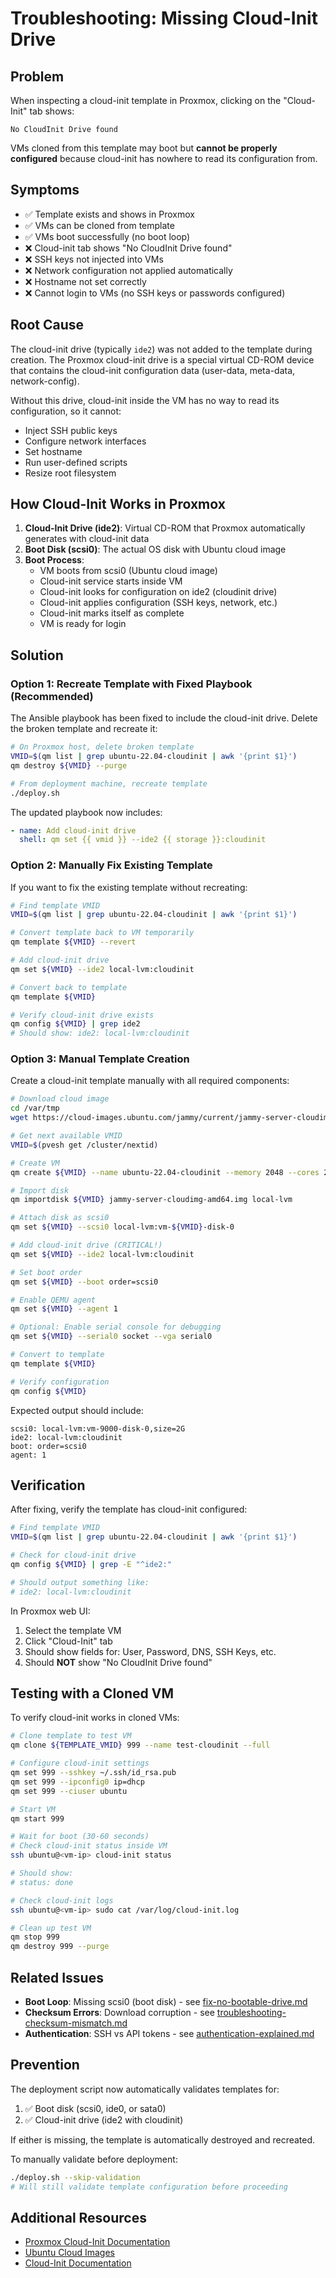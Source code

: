 # Troubleshooting: Missing Cloud-Init Drive

## Problem

When inspecting a cloud-init template in Proxmox, clicking on the "Cloud-Init" tab shows:
```
No CloudInit Drive found
```

VMs cloned from this template may boot but **cannot be properly configured** because cloud-init has nowhere to read its configuration from.

## Symptoms

- ✅ Template exists and shows in Proxmox
- ✅ VMs can be cloned from template
- ✅ VMs boot successfully (no boot loop)
- ❌ Cloud-init tab shows "No CloudInit Drive found"
- ❌ SSH keys not injected into VMs
- ❌ Network configuration not applied automatically
- ❌ Hostname not set correctly
- ❌ Cannot login to VMs (no SSH keys or passwords configured)

## Root Cause

The cloud-init drive (typically `ide2`) was not added to the template during creation. The Proxmox cloud-init drive is a special virtual CD-ROM device that contains the cloud-init configuration data (user-data, meta-data, network-config).

Without this drive, cloud-init inside the VM has no way to read its configuration, so it cannot:
- Inject SSH public keys
- Configure network interfaces
- Set hostname
- Run user-defined scripts
- Resize root filesystem

## How Cloud-Init Works in Proxmox

1. **Cloud-Init Drive (ide2)**: Virtual CD-ROM that Proxmox automatically generates with cloud-init data
2. **Boot Disk (scsi0)**: The actual OS disk with Ubuntu cloud image
3. **Boot Process**:
   - VM boots from scsi0 (Ubuntu cloud image)
   - Cloud-init service starts inside VM
   - Cloud-init looks for configuration on ide2 (cloudinit drive)
   - Cloud-init applies configuration (SSH keys, network, etc.)
   - Cloud-init marks itself as complete
   - VM is ready for login

## Solution

### Option 1: Recreate Template with Fixed Playbook (Recommended)

The Ansible playbook has been fixed to include the cloud-init drive. Delete the broken template and recreate it:

```bash
# On Proxmox host, delete broken template
VMID=$(qm list | grep ubuntu-22.04-cloudinit | awk '{print $1}')
qm destroy ${VMID} --purge

# From deployment machine, recreate template
./deploy.sh
```

The updated playbook now includes:
```yaml
- name: Add cloud-init drive
  shell: qm set {{ vmid }} --ide2 {{ storage }}:cloudinit
```

### Option 2: Manually Fix Existing Template

If you want to fix the existing template without recreating:

```bash
# Find template VMID
VMID=$(qm list | grep ubuntu-22.04-cloudinit | awk '{print $1}')

# Convert template back to VM temporarily
qm template ${VMID} --revert

# Add cloud-init drive
qm set ${VMID} --ide2 local-lvm:cloudinit

# Convert back to template
qm template ${VMID}

# Verify cloud-init drive exists
qm config ${VMID} | grep ide2
# Should show: ide2: local-lvm:cloudinit
```

### Option 3: Manual Template Creation

Create a cloud-init template manually with all required components:

```bash
# Download cloud image
cd /var/tmp
wget https://cloud-images.ubuntu.com/jammy/current/jammy-server-cloudimg-amd64.img

# Get next available VMID
VMID=$(pvesh get /cluster/nextid)

# Create VM
qm create ${VMID} --name ubuntu-22.04-cloudinit --memory 2048 --cores 2

# Import disk
qm importdisk ${VMID} jammy-server-cloudimg-amd64.img local-lvm

# Attach disk as scsi0
qm set ${VMID} --scsi0 local-lvm:vm-${VMID}-disk-0

# Add cloud-init drive (CRITICAL!)
qm set ${VMID} --ide2 local-lvm:cloudinit

# Set boot order
qm set ${VMID} --boot order=scsi0

# Enable QEMU agent
qm set ${VMID} --agent 1

# Optional: Enable serial console for debugging
qm set ${VMID} --serial0 socket --vga serial0

# Convert to template
qm template ${VMID}

# Verify configuration
qm config ${VMID}
```

Expected output should include:
```
scsi0: local-lvm:vm-9000-disk-0,size=2G
ide2: local-lvm:cloudinit
boot: order=scsi0
agent: 1
```

## Verification

After fixing, verify the template has cloud-init configured:

```bash
# Find template VMID
VMID=$(qm list | grep ubuntu-22.04-cloudinit | awk '{print $1}')

# Check for cloud-init drive
qm config ${VMID} | grep -E "^ide2:"

# Should output something like:
# ide2: local-lvm:cloudinit
```

In Proxmox web UI:
1. Select the template VM
2. Click "Cloud-Init" tab
3. Should show fields for: User, Password, DNS, SSH Keys, etc.
4. Should **NOT** show "No CloudInit Drive found"

## Testing with a Cloned VM

To verify cloud-init works in cloned VMs:

```bash
# Clone template to test VM
qm clone ${TEMPLATE_VMID} 999 --name test-cloudinit --full

# Configure cloud-init settings
qm set 999 --sshkey ~/.ssh/id_rsa.pub
qm set 999 --ipconfig0 ip=dhcp
qm set 999 --ciuser ubuntu

# Start VM
qm start 999

# Wait for boot (30-60 seconds)
# Check cloud-init status inside VM
ssh ubuntu@<vm-ip> cloud-init status

# Should show:
# status: done

# Check cloud-init logs
ssh ubuntu@<vm-ip> sudo cat /var/log/cloud-init.log

# Clean up test VM
qm stop 999
qm destroy 999 --purge
```

## Related Issues

- **Boot Loop**: Missing scsi0 (boot disk) - see [fix-no-bootable-drive.md](./fix-no-bootable-drive.md)
- **Checksum Errors**: Download corruption - see [troubleshooting-checksum-mismatch.md](./troubleshooting-checksum-mismatch.md)
- **Authentication**: SSH vs API tokens - see [authentication-explained.md](./authentication-explained.md)

## Prevention

The deployment script now automatically validates templates for:
1. ✅ Boot disk (scsi0, ide0, or sata0)
2. ✅ Cloud-init drive (ide2 with cloudinit)

If either is missing, the template is automatically destroyed and recreated.

To manually validate before deployment:

```bash
./deploy.sh --skip-validation
# Will still validate template configuration before proceeding
```

## Additional Resources

- [Proxmox Cloud-Init Documentation](https://pve.proxmox.com/wiki/Cloud-Init_Support)
- [Ubuntu Cloud Images](https://cloud-images.ubuntu.com/)
- [Cloud-Init Documentation](https://cloudinit.readthedocs.io/)
